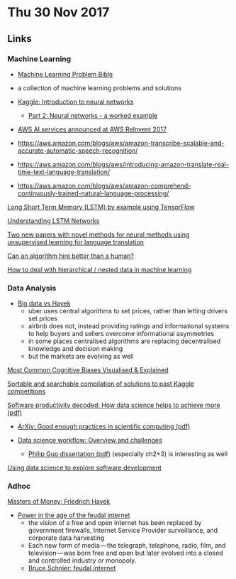 # Thu 30 Nov 2017

## Links

### Machine Learning

- [Machine Learning Problem Bible](https://github.com/ben519/MLPB)
 - a collection of machine learning problems and solutions

- [Kaggle: Introduction to neural networks](http://blog.kaggle.com/2017/11/27/introduction-to-neural-networks/)
  - [Part 2: Neural networks - a worked example](https://gormanalysis.com/neural-networks-a-worked-example/)

- [AWS AI services announced at AWS ReInvent 2017](https://aws.amazon.com/blogs/aws/category/artificial-intelligence/)
- https://aws.amazon.com/blogs/aws/amazon-transcribe-scalable-and-accurate-automatic-speech-recognition/
- https://aws.amazon.com/blogs/aws/introducing-amazon-translate-real-time-text-language-translation/
- https://aws.amazon.com/blogs/aws/amazon-comprehend-continuously-trained-natural-language-processing/

[Long Short Term Memory (LSTM) by example using TensorFlow](https://towardsdatascience.com/lstm-by-example-using-tensorflow-feb0c1968537)

[Understanding LSTM Networks](http://colah.github.io/posts/2015-08-Understanding-LSTMs/)

[Two new papers with novel methods for neural methods using unsupervised learning for language translation](https://www.sciencemag.org/news/2017/11/artificial-intelligence-goes-bilingual-without-dictionary)

[Can an algorithm hire better than a human?](http://www.nytimes.com/2015/06/26/upshot/can-an-algorithm-hire-better-than-a-human.html?smid=tw-share&_r=0&abt=0002&abg=0)

[How to deal with hierarchical / nested data in machine learning](https://stats.stackexchange.com/questions/221358/how-to-deal-with-hierarchical-nested-data-in-machine-learning)

### Data Analysis

- [Big data vs Hayek](https://www.forbes.com/sites/modeledbehavior/2015/06/28/big-data-versus-hayek/#54dd17744e70)
  - uber uses central algorithms to set prices, rather than letting drivers set prices
  - airbnb does not, instead providing ratings and informational systems to help buyers and sellers overcome informational asymmetries
  - in some places centralised algorithms are replacing decentralised knowledge and decision making
  - but the markets are evolving as well

[Most Common Cognitive Biases Visualised & Explained](https://blog.usejournal.com/most-common-cognitive-biases-visualised-explained-ad94574f8054)

[Sortable and searchable compilation of solutions to past Kaggle competitions](http://ndres.me/kaggle-past-solutions/)

[Software productivity decoded: How data science helps to achieve more (pdf)](http://icssp-conferences.org/wp-content/uploads/2017/04/Software-Productivity-Decoded-How-Data-Science-helps-to-Achieve-More_TZ.pdf)

- [ArXiv: Good enough practices in scientific computing (pdf)](https://arxiv.org/pdf/1609.00037.pdf)

- [Data science workflow: Overview and challenges](https://cacm.acm.org/blogs/blog-cacm/169199-data-science-workflow-overview-and-challenges/fulltext)
  - [Philip Guo dissertation (pdf)](http://pgbovine.net/projects/pubs/guo_phd_dissertation.pdf) (especially ch2+3) is interesting as well

[Using data science to explore software development](https://www.datacamp.com/community/blog/data-science-software-engineering)

### Adhoc

[Masters of Money: Friedrich Hayek](http://www.bbc.co.uk/news/business-19706272)

- [Power in the age of the feudal internet](https://blog.usejournal.com/power-in-the-age-of-the-feudal-internet-20e106a2e2ce)
  - the vision of a free and open internet has been replaced by government firewalls, Internet Service Provider surveillance, and corporate data harvesting
  - Each new form of media — the telegraph, telephone, radio, film, and television — was born free and open but later evolved into a closed and controlled industry or monopoly.
  - [Bruce Schnier: feudal internet](https://web.archive.org/web/20170618222637/http://en.collaboratory.de/w/Power_in_the_Age_of_the_Feudal_Internet)
